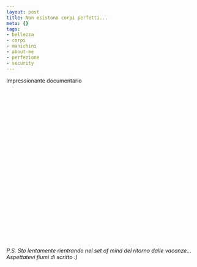 ```yaml
--- 
layout: post
title: Non esistono corpi perfetti...
meta: {}
tags: 
- bellezza
- corpi
- manichini
- about-me
- perfezione
- security
---
```

Impressionante documentario  
  
<object width="535" height="400"><param name="movie" value="http://www.youtube.com/v/uM-0nUy7Ye0&rel=1"></param><param name="wmode" value="transparent"></param><embed src="http://www.youtube.com/v/uM-0nUy7Ye0&rel=1" type="application/x-shockwave-flash" wmode="transparent" width="535" height="400"></embed></object>  
  
*P.S. Sto lentamente rientrando nel set of mind del ritorno dalle vacanze... Aspettatevi fiumi di scritto :)*  
  
 
